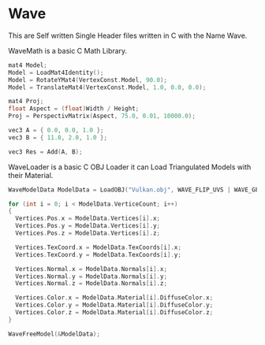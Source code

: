 # Wave
This are Self written Single Header files written in C with the Name Wave.

WaveMath is a basic C Math Library.
```C
mat4 Model;
Model = LoadMat4Identity();
Model = RotateYMat4(VertexConst.Model, 90.0);
Model = TranslateMat4(VertexConst.Model, 1.0, 0.0, 0.0);

mat4 Proj;
float Aspect = (float)Width / Height;
Proj = PerspectivMatrix(Aspect, 75.0, 0.01, 10000.0);

vec3 A = { 0.0, 0.0, 1.0 };
vec3 B = { 11.0, 2.0, 1.0 };

vec3 Res = Add(A, B);

```
WaveLoader is a basic C OBJ Loader it can Load Triangulated Models with their Material.
```C
WaveModelData ModelData = LoadOBJ("Vulkan.obj", WAVE_FLIP_UVS | WAVE_GEN_UVS | WAVE_GEN_NORMALS | WAVE_LOAD_MATERIAL);

for (int i = 0; i < ModelData.VerticeCount; i++)
{
  Vertices.Pos.x = ModelData.Vertices[i].x;
  Vertices.Pos.y = ModelData.Vertices[i].y;
  Vertices.Pos.z = ModelData.Vertices[i].z;

  Vertices.TexCoord.x = ModelData.TexCoords[i].x;
  Vertices.TexCoord.y = ModelData.TexCoords[i].y;

  Vertices.Normal.x = ModelData.Normals[i].x;
  Vertices.Normal.y = ModelData.Normals[i].y;
  Vertices.Normal.z = ModelData.Normals[i].z;

  Vertices.Color.x = ModelData.Material[i].DiffuseColor.x;
  Vertices.Color.y = ModelData.Material[i].DiffuseColor.y;
  Vertices.Color.z = ModelData.Material[i].DiffuseColor.z;
}	

WaveFreeModel(&ModelData);
```
